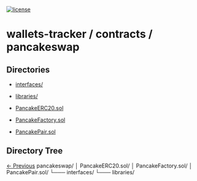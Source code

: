 
[![license](https://img.shields.io/github/license/jamesisaac/react-native-background-task.svg)](https://opensource.org/licenses/MIT)


# wallets-tracker / contracts / pancakeswap

## Directories
 - [interfaces/](./interfaces/)
 - [libraries/](./libraries/)

 - [PancakeERC20.sol](./PancakeERC20.sol)
 - [PancakeFactory.sol](./PancakeFactory.sol)
 - [PancakePair.sol](./PancakePair.sol)
## Directory Tree
[<- Previous](https://github.com/marc-aurele-besner/wallets-tracker)
pancakeswap/
   │   PancakeERC20.sol/
   │   PancakeFactory.sol/
   │   PancakePair.sol/
   └─── interfaces/
   └─── libraries/

